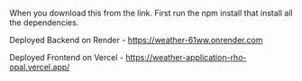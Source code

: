 When you download this from the link. First run the npm install that install all the dependencies.

Deployed Backend on Render - https://weather-61ww.onrender.com

Deployed Frontend on Vercel - https://weather-application-rho-opal.vercel.app/

